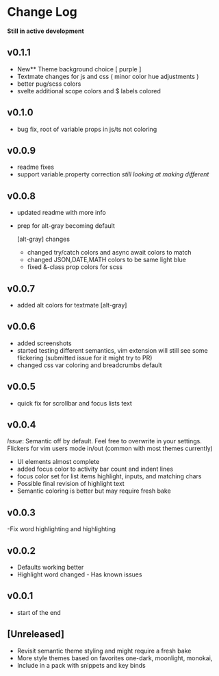 # Change Log

**Still in active development**

## v0.1.1

- New\*\* Theme background choice [ purple ]
- Textmate changes for js and css ( minor color hue adjustments )
- better pug/scss colors
- svelte additional scope colors and $ labels colored

## v0.1.0

- bug fix, root of variable props in js/ts not coloring

## v0.0.9

- readme fixes
- support variable.property correction _still looking at making different_

## v0.0.8

- updated readme with more info
- prep for alt-gray becoming default

  [alt-gray] changes

  - changed try/catch colors and async await colors to match
  - changed JSON,DATE,MATH colors to be same light blue
  - fixed &-class prop colors for scss

## v0.0.7

- added alt colors for textmate [alt-gray]

## v0.0.6

- added screenshots
- started testing different semantics, vim extension will still see some flickering (submitted issue for it might try to PR)
- changed css var coloring and breadcrumbs default

## v0.0.5

- quick fix for scrollbar and focus lists text

## v0.0.4

_Issue_: Semantic off by default. Feel free to overwrite in your settings. Flickers for vim users mode in/out (common with most themes currently)

- UI elements almost complete
- added focus color to activity bar count and indent lines
- focus color set for list items highlight, inputs, and matching chars
- Possible final revision of highlight text
- Semantic coloring is better but may require fresh bake

## v0.0.3

-Fix word highlighting and highlighting

## v0.0.2

- Defaults working better
- Highlight word changed - Has known issues

## v0.0.1

- start of the end

## [Unreleased]

- Revisit semantic theme styling and might require a fresh bake
- More style themes based on favorites one-dark, moonlight, monokai,
- Include in a pack with snippets and key binds
